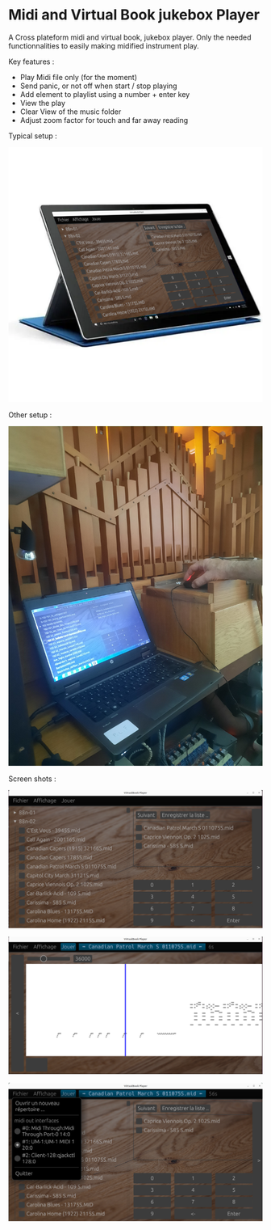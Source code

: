 # Midi and Virtual Book jukebox Player

A Cross plateform midi and virtual book, jukebox player. Only the needed functionnalities to easily making midified instrument play.

Key features :
- Play Midi file only (for the moment)
- Send panic, or not off when start / stop playing
- Add element to playlist using a number + enter key
- View the play
- Clear View of the music folder
- Adjust zoom factor for touch and far away reading

Typical setup :

![](doc/tablet.png)

Other setup :

![](doc/20230617_194321.jpg)

Screen shots :

![](doc/ss1.png) 

![](doc/ss2.png) 

![](doc/ss3.png) 

